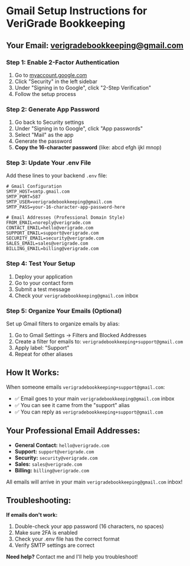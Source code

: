 # Gmail Setup Instructions for VeriGrade Bookkeeping

## Your Email: verigradebookkeeping@gmail.com

### Step 1: Enable 2-Factor Authentication
1. Go to [myaccount.google.com](https://myaccount.google.com)
2. Click "Security" in the left sidebar
3. Under "Signing in to Google", click "2-Step Verification"
4. Follow the setup process

### Step 2: Generate App Password
1. Go back to Security settings
2. Under "Signing in to Google", click "App passwords"
3. Select "Mail" as the app
4. Generate the password
5. **Copy the 16-character password** (like: abcd efgh ijkl mnop)

### Step 3: Update Your .env File
Add these lines to your backend `.env` file:

```env
# Gmail Configuration
SMTP_HOST=smtp.gmail.com
SMTP_PORT=587
SMTP_USER=verigradebookkeeping@gmail.com
SMTP_PASS=your-16-character-app-password-here

# Email Addresses (Professional Domain Style)
FROM_EMAIL=noreply@verigrade.com
CONTACT_EMAIL=hello@verigrade.com
SUPPORT_EMAIL=support@verigrade.com
SECURITY_EMAIL=security@verigrade.com
SALES_EMAIL=sales@verigrade.com
BILLING_EMAIL=billing@verigrade.com
```

### Step 4: Test Your Setup
1. Deploy your application
2. Go to your contact form
3. Submit a test message
4. Check your `verigradebookkeeping@gmail.com` inbox

### Step 5: Organize Your Emails (Optional)
Set up Gmail filters to organize emails by alias:

1. Go to Gmail Settings → Filters and Blocked Addresses
2. Create a filter for emails to: `verigradebookkeeping+support@gmail.com`
3. Apply label: "Support"
4. Repeat for other aliases

## How It Works:

When someone emails `verigradebookkeeping+support@gmail.com`:
- ✅ Email goes to your main `verigradebookkeeping@gmail.com` inbox
- ✅ You can see it came from the "support" alias
- ✅ You can reply as `verigradebookkeeping+support@gmail.com`

## Your Professional Email Addresses:

- **General Contact:** `hello@verigrade.com`
- **Support:** `support@verigrade.com`
- **Security:** `security@verigrade.com`
- **Sales:** `sales@verigrade.com`
- **Billing:** `billing@verigrade.com`

All emails will arrive in your main `verigradebookkeeping@gmail.com` inbox!

## Troubleshooting:

**If emails don't work:**
1. Double-check your app password (16 characters, no spaces)
2. Make sure 2FA is enabled
3. Check your .env file has the correct format
4. Verify SMTP settings are correct

**Need help?** Contact me and I'll help you troubleshoot!
